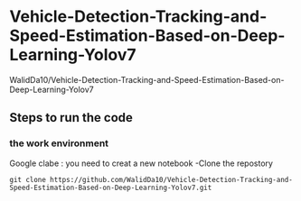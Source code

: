 # Vehicle-Detection-Tracking-and-Speed-Estimation-Based-on-Deep-Learning-Yolov7
WalidDa10/Vehicle-Detection-Tracking-and-Speed-Estimation-Based-on-Deep-Learning-Yolov7
## Steps to run the code 
### the work environment
Google clabe : you need to creat a new notebook 
-Clone  the repostory 
```
git clone https://github.com/WalidDa10/Vehicle-Detection-Tracking-and-Speed-Estimation-Based-on-Deep-Learning-Yolov7.git
```
